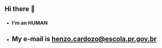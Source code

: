 ## Hi there 👋
- ### I'm an HUMAN
- ## My e-mail is henzo.cardozo@escola.pr.gov.br
<!--
**MrBrazuca/MrBrazuca** is a ✨ _special_ ✨ repository because its `README.md` (this file) appears on your GitHub profile.

Here are some ideas to get you started:
-->
